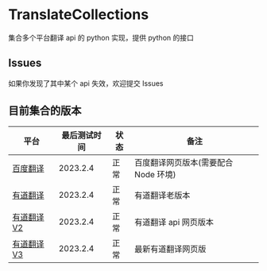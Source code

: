 # TranslateCollections

集合多个平台翻译 api 的 python 实现，提供 python 的接口

## Issues

如果你发现了其中某个 api 失效，欢迎提交 Issues

## 目前集合的版本

| 平台                                     | 最后测试时间 | 状态 | 备注                                 |
| ---------------------------------------- | ------------ | ---- | ------------------------------------ |
| [百度翻译](https://fanyi.baidu.com/)     | 2023.2.4     | 正常 | 百度翻译网页版本(需要配合 Node 环境) |
| [有道翻译](https://fanyi.youdao.com/)    | 2023.2.4     | 正常 | 有道翻译老版本                       |
| [有道翻译 V2](https://fanyi.youdao.com/) | 2023.2.4     | 正常 | 有道翻译 api 网页版本                |
| [有道翻译 V3](https://fanyi.youdao.com/) | 2023.2.4     | 正常 | 最新有道翻译网页版                   |
